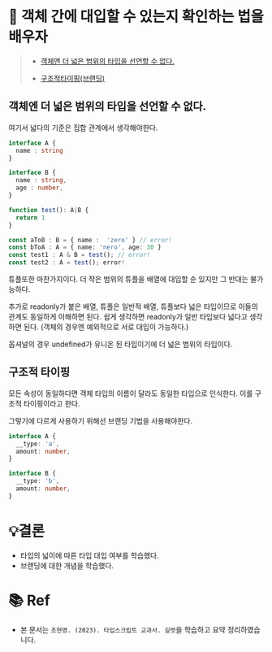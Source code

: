 # 📌 객체 간에 대입할 수 있는지 확인하는 법을 배우자

> - [객체엔 더 넓은 범위의 타입을 선언할 수 없다.](#객체엔-더-넓은-범위의-타입을-선언할-수-없다)
>
> - [구조적타이핑(브랜딩)](#구조적-타이핑)

## 객체엔 더 넓은 범위의 타입을 선언할 수 없다.

여기서 넓다의 기준은 집합 관계에서 생각해야한다.

```ts
interface A {
  name : string
}

interface B {
  name : string,
  age : number,
}

function test(): A|B {
  return 1
}

const aToB : B = { name :  'zero' } // error!
const bToA : A = { name: 'nero', age: 30 }
const test1 : A & B = test(); // error!
const test2 : A = test(); error!
```

튜플또한 마찬가지이다. 더 작은 범위의 튜플을 배열에 대입할 순 있지만 그 반대는 불가능하다.

추가로 readonly가 붙은 배열, 튜플은 일반적 배열, 튜플보다 넓은 타입이므로 이들의 관계도 동일하게 이해하면 된다.
쉽게 생각하면 readonly가 일반 타입보다 넓다고 생각하면 된다. (객체의 경우엔 예외적으로 서로 대입이 가능하다.)

옵셔널의 경우 undefined가 유니온 된 타입이기에 더 넓은 범위의 타입이다.

## 구조적 타이핑

모든 속성이 동일하다면 객체 타입의 이름이 달라도 동일한 타입으로 인식한다. 이를 구조적 타이핑이라고 한다.

그렇기에 다르게 사용하기 위해선 브랜딩 기법을 사용해야한다.

```ts
interface A {
  __type: 'a',
  amount: number,
}

interface B {
  __type: 'b',
  amount: number,
}
```

# 💡결론

- 타입의 넓이에 따른 타입 대입 여부를 학습했다.
- 브랜딩에 대한 개념을 학습했다.

# 📚 Ref

- 본 문서는 `조현영. (2023). 타입스크립트 교과서. 길벗`을 학습하고 요약 정리하였습니다.
